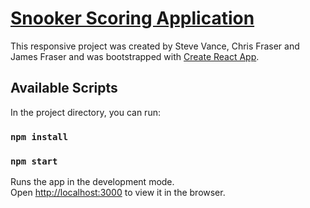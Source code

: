 # [Snooker Scoring Application](https://snooker-scorer-app.netlify.app/)

This responsive project was created by Steve Vance, Chris Fraser and James Fraser and was bootstrapped with [Create React App](https://github.com/facebook/create-react-app).

## Available Scripts

In the project directory, you can run:

### `npm install`

### `npm start`

Runs the app in the development mode.<br />
Open [http://localhost:3000](http://localhost:3000) to view it in the browser.

